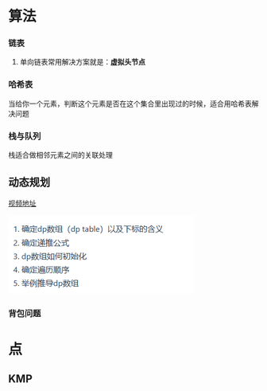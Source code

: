 # 算法

### 链表

1. 单向链表常用解决方案就是：**虚拟头节点**



### 哈希表

当给你一个元素，判断这个元素是否在这个集合里出现过的时候，适合用哈希表解决问题



### 栈与队列

栈适合做相邻元素之间的关联处理



## 动态规划

[视频地址](https://www.bilibili.com/video/BV13Q4y197Wg/?spm_id_from=333.999.0.0&vd_source=4db4edf8e68a4ceac9f0a41212e6f026)

![image-20230525172821214](./算法.assets/image-20230525172821214.png)

### 背包问题

# 点

## KMP



